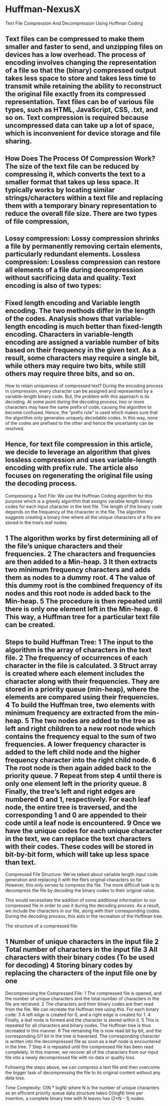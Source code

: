 # Huffman-NexusX
Text File Compression And Decompression Using Huffman Coding

Text files can be compressed to make them smaller and faster to send, and unzipping files on devices has a low overhead. The process of encoding involves changing the representation of a file so that the (binary) compressed output takes less space to store and takes less time to transmit while retaining the ability to reconstruct the original file exactly from its compressed representation. Text files can be of various file types, such as HTML, JavaScript, CSS, .txt, and so on. Text compression is required because uncompressed data can take up a lot of space, which is inconvenient for device storage and file sharing.
------------------------------------------
How Does The Process Of Compression Work?
The size of the text file can be reduced by compressing it, which converts the text to a smaller format that takes up less space. It typically works by locating similar strings/characters within a text file and replacing them with a temporary binary representation to reduce the overall file size. There are two types of file compression,  
-------------------------------------------------------------------------------------------------------------------------------------------------
Lossy compression: Lossy compression shrinks a file by permanently removing certain elements, particularly redundant elements.
Lossless compression: Lossless compression can restore all elements of a file during decompression without sacrificing data and quality.
Text encoding is also of two types: 
-------------------------------------------------------------------------------------------------------------------------------------------------

Fixed length encoding and 
Variable length encoding. 
The two methods differ in the length of the codes. Analysis shows that variable-length encoding is much better than fixed-length encoding. Characters in variable-length encoding are assigned a variable number of bits based on their frequency in the given text. As a result, some characters may require a single bit, while others may require two bits, while still others may require three bits, and so on.
-------------------------------------------------------------------------------------------------------------------------------------------------

How to retain uniqueness of compressed text? 
During the encoding process in compression, every character can be assigned and represented by a variable-length binary code. But, the problem with this approach is its decoding. At some point during the decoding process, two or more characters may have the same prefix of code, causing the algorithm to become confused. Hence, the “prefix rule” is used which makes sure that the algorithm only generates uniquely decodable codes. In this way, none of the codes are prefixed to the other and hence the uncertainty can be resolved. 

Hence, for text file compression in this article, we decide to leverage an algorithm that gives lossless compression and uses variable-length encoding with prefix rule. The article also focuses on regenerating the original file using the decoding process.
------------------------------------------------------------------------------------------------------------------------------------------------

Compressing a Text File:
We use the Huffman Coding algorithm for this purpose which is a greedy algorithm that assigns variable length binary codes for each input character in the text file. The length of the binary code depends on the frequency of the character in the file. The algorithm suggests creating a binary tree where all the unique characters of a file are stored in the tree’s leaf nodes.

1 The algorithm works by first determining all of the file’s unique characters and their frequencies. 
2 The characters and frequencies are then added to a Min-heap. 
3 It then extracts two minimum frequency characters and adds them as nodes to a dummy root. 
4 The value of this dummy root is the combined frequency of its nodes and this root node is added back to the Min-heap. 
5 The procedure is then repeated until there is only one element left in the Min-heap. 
6 This way, a Huffman tree for a particular text file can be created.
-----------------------------------------------------------------------------------------------------------------------------------------------

Steps to build Huffman Tree:
1 The input to the algorithm is the array of characters in the text file.
2 The frequency of occurrences of each character in the file is calculated.
3 Struct array is created where each element includes the character along with their frequencies. They are stored in a priority queue (min-heap), where the elements are compared using their frequencies.
4 To build the Huffman tree, two elements with minimum frequency are extracted from the min-heap.
5 The two nodes are added to the tree as left and right children to a new root node which contains the frequency equal to the sum of two frequencies. A lower frequency character is added to the left child node and the higher frequency character into the right child node. 
6 The root node is then again added back to the priority queue.
7 Repeat from step 4 until there is only one element left in the priority queue.
8 Finally, the tree’s left and right edges are numbered 0 and 1, respectively. For each leaf node, the entire tree is traversed, and the corresponding 1 and 0 are appended to their code until a leaf node is encountered.
9 Once we have the unique codes for each unique character in the text, we can replace the text characters with their codes. These codes will be stored in bit-by-bit form, which will take up less space than text.
-------------------------------------------------------------------------------------------------------------------------------------------

Compressed File Structure:
We’ve talked about variable length input code generation and replacing it with the file’s original characters so far. However, this only serves to compress the file. The more difficult task is to decompress the file by decoding the binary codes to their original value.

This would necessitate the addition of some additional information to our compressed file in order to use it during the decoding process. As a result, we include the characters in our file, along with their corresponding codes. During the decoding process, this aids in the recreation of the Huffman tree.

The structure of a compressed file:

1 Number of unique characters in the input file
2 Total number of characters in the input file
3 All characters with their binary codes (To be used for decoding)
4 Storing binary codes by replacing the characters of the input file one by one
----------------------------------------------------------------------------------------------------------------------------------------------
 Decompressing the Compressed File:
1 The compressed file is opened, and the number of unique characters and the total number of characters in the file are retrieved.
2 The characters and their binary codes are then read from the file. We can recreate the Huffman tree using this.
For each binary code: 
3 A left edge is created for 0, and a right edge is created for 1. 
4 Finally, a leaf node is formed and the character is stored within it.
5 This is repeated for all characters and binary codes. The Huffman tree is thus recreated in this manner.
6 The remaining file is now read bit by bit, and the corresponding 0/1 bit in the tree is traversed. The corresponding character is written into the decompressed file as soon as a leaf node is encountered in the tree.
7 Step 4 is repeated until the compressed file has been read completely. 
In this manner, we recover all of the characters from our input file into a newly decompressed file with no data or quality loss.

Following the steps above, we can compress a text file and then overcome the bigger task of decompressing the file to its original content without any data loss.

Time Complexity: O(N * logN) where N is the number of unique characters as an efficient priority queue data structure takes O(logN) time per insertion, a complete binary tree with N leaves has (2*N – 1) nodes.
